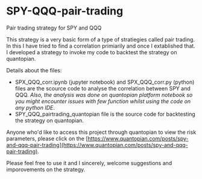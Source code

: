 # SPY-QQQ-pair-trading
Pair trading strategy for SPY and QQQ

This strategy is a very basic form of a type of stratiegies called pair trading. In this I have tried to find a correlation primiarily and once I extablished that. I developed a strategy to invoke my code to backtest the strategy on quantopian. 

Details about the files:
* SPX_QQQ_corr.ipynb (jupyter notebook) and SPX_QQQ_corr.py (python) files are the scource code to analyse the correlation between SPY and QQQ. *Also, the analysis was done on quantopian platform notebook so you might encounter issues with few function whilst using the code on any python IDE*. 
* SPY_QQQ_pairtrading_quantopian file is the source code for backtesting the strategy on quantopian. 

Anyone who'd like to access this project through quantopian to view the risk parameters, please click on the [https://www.quantopian.com/posts/spy-and-qqq-pair-trading](https://www.quantopian.com/posts/spy-and-qqq-pair-trading). 

Please feel free to use it and I sincerely, welcome suggestions and imporovements on the strategy. 
